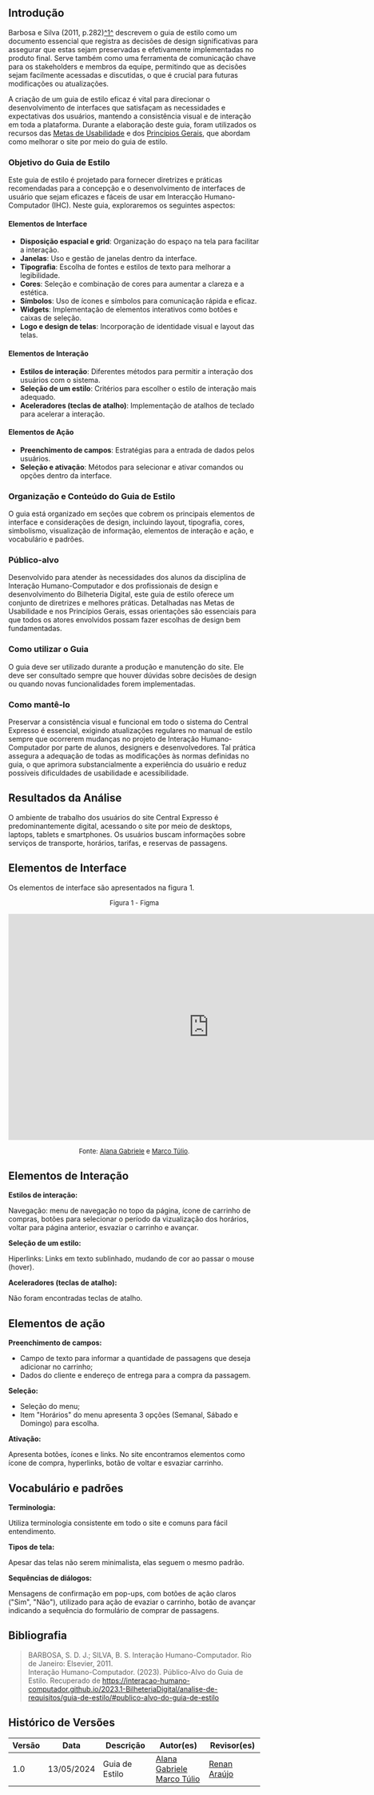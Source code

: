 ## Introdução

Barbosa e Silva (2011, p.282)<a id="anchor_1" href="#REF1">^1^</a> descrevem o guia de estilo como um documento essencial que registra as decisões de design significativas para assegurar que estas sejam preservadas e efetivamente implementadas no produto final. Serve também como uma ferramenta de comunicação chave para os stakeholders e membros da equipe, permitindo que as decisões sejam facilmente acessadas e discutidas, o que é crucial para futuras modificações ou atualizações.

A criação de um guia de estilo eficaz é vital para direcionar o desenvolvimento de interfaces que satisfaçam as necessidades e expectativas dos usuários, mantendo a consistência visual e de interação em toda a plataforma. Durante a elaboração deste guia, foram utilizados os recursos das [Metas de Usabilidade]() e dos [Princípios Gerais](), que abordam como melhorar o site por meio do guia de estilo.

### Objetivo do Guia de Estilo

Este guia de estilo é projetado para fornecer diretrizes e práticas recomendadas para a concepção e o desenvolvimento de interfaces de usuário que sejam eficazes e fáceis de usar em Interacção Humano-Computador (IHC). Neste guia, exploraremos os seguintes aspectos:

#### Elementos de Interface
- **Disposição espacial e grid**: Organização do espaço na tela para facilitar a interação.
- **Janelas**: Uso e gestão de janelas dentro da interface.
- **Tipografia**: Escolha de fontes e estilos de texto para melhorar a legibilidade.
- **Cores**: Seleção e combinação de cores para aumentar a clareza e a estética.
- **Símbolos**: Uso de ícones e símbolos para comunicação rápida e eficaz.
- **Widgets**: Implementação de elementos interativos como botões e caixas de seleção.
- **Logo e design de telas**: Incorporação de identidade visual e layout das telas.

#### Elementos de Interação
- **Estilos de interação**: Diferentes métodos para permitir a interação dos usuários com o sistema.
- **Seleção de um estilo**: Critérios para escolher o estilo de interação mais adequado.
- **Aceleradores (teclas de atalho)**: Implementação de atalhos de teclado para acelerar a interação.

#### Elementos de Ação
- **Preenchimento de campos**: Estratégias para a entrada de dados pelos usuários.
- **Seleção e ativação**: Métodos para selecionar e ativar comandos ou opções dentro da interface.

### Organização e Conteúdo do Guia de Estilo

O guia está organizado em seções que cobrem os principais elementos de interface e considerações de design, incluindo layout, tipografia, cores, simbolismo, visualização de informação, elementos de interação e ação, e vocabulário e padrões.

### Público-alvo

Desenvolvido para atender às necessidades dos alunos da disciplina de Interação Humano-Computador e dos profissionais de design e desenvolvimento do Bilheteria Digital, este guia de estilo oferece um conjunto de diretrizes e melhores práticas. Detalhadas nas Metas de Usabilidade e nos Princípios Gerais, essas orientações são essenciais para que todos os atores envolvidos possam fazer escolhas de design bem fundamentadas.

### Como utilizar o Guia

O guia deve ser utilizado durante a produção e manutenção do site. Ele deve ser consultado sempre que houver dúvidas sobre decisões de design ou quando novas funcionalidades forem implementadas.

### Como mantê-lo

Preservar a consistência visual e funcional em todo o sistema do Central Expresso é essencial, exigindo atualizações regulares no manual de estilo sempre que ocorrerem mudanças no projeto de Interação Humano-Computador por parte de alunos, designers e desenvolvedores. Tal prática assegura a adequação de todas as modificações às normas definidas no guia, o que aprimora substancialmente a experiência do usuário e reduz possíveis dificuldades de usabilidade e acessibilidade.

## Resultados da Análise

O ambiente de trabalho dos usuários do site Central Expresso é predominantemente digital, acessando o site por meio de desktops, laptops, tablets e smartphones. Os usuários buscam informações sobre serviços de transporte, horários, tarifas, e reservas de passagens.

## Elementos de Interface

Os elementos de interface são apresentados na figura 1.
<font size="2"><p style="text-align: center"> Figura 1 - Figma </p></font>

<iframe style="border: 1px solid rgba(0, 0, 0, 0.1);" width="800" height="450" src="https://www.figma.com/embed?embed_host=share&url=https%3A%2F%2Fwww.figma.com%2Fdesign%2F5GleYtH5j0tZ9VGLaT7jtU%2FCentral-Expresso%3Fnode-id%3D0%253A1%26t%3DeATVP7qRllh0mWQg-1" allowfullscreen></iframe>

<font size="2"><p style="text-align: center"> Fonte: [Alana Gabriele](https://github.com/alanagabriele) e [Marco Túlio](https://github.com/MarcoTulioSoares).</p></font>

## Elementos de Interação

**Estilos de interação:**

Navegação: menu de navegação no topo da página, ícone de carrinho de compras, botões para selecionar o período da vizualização dos horários, voltar para página anterior, esvaziar o carrinho e avançar.

**Seleção de um estilo:**

Hiperlinks: Links em texto sublinhado, mudando de cor ao passar o mouse (hover).

**Aceleradores (teclas de atalho):**

Não foram encontradas teclas de atalho.

## Elementos de ação

**Preenchimento de campos:**

- Campo de texto para informar a quantidade de passagens que deseja adicionar no carrinho;
- Dados do cliente e endereço de entrega para a compra da passagem.

**Seleção:**

- Seleção do menu;
- Item "Horários" do menu apresenta 3 opções (Semanal, Sábado e Domingo) para escolha.

**Ativação:**

Apresenta botões, ícones e links. No site encontramos elementos como ícone de compra, hyperlinks, botão de voltar e esvaziar carrinho.

## Vocabulário e padrões

**Terminologia:**

Utiliza terminologia consistente em todo o site e comuns para fácil entendimento.

**Tipos de tela:**

Apesar das telas não serem minimalista, elas seguem o mesmo padrão.

**Sequências de diálogos:**

Mensagens de confirmação em pop-ups, com botões de ação claros ("Sim", "Não"), utilizado para ação de evaziar o carrinho, botão de avançar indicando a sequência do formulário de comprar de passagens.

## Bibliografia

> BARBOSA, S. D. J.; SILVA, B. S. Interação Humano-Computador. Rio de Janeiro: Elsevier, 2011. <br>
>Interação Humano-Computador. (2023). Público-Alvo do Guia de Estilo. Recuperado de https://interacao-humano-computador.github.io/2023.1-BilheteriaDigital/analise-de-requisitos/guia-de-estilo/#publico-alvo-do-guia-de-estilo
## Histórico de Versões

| Versão |    Data    | Descrição      | Autor(es)                                                                                                   | Revisor(es)                                  |
| ------ | :--------: | -------------- | ----------------------------------------------------------------------------------------------------------- | -------------------------------------------- |
| 1.0    | 13/05/2024 | Guia de Estilo | [Alana Gabriele](https://github.com/alanagabriele/) <br> [Marco Túlio](https://github.com/MarcoTulioSoares) | [Renan Araújo](https://github.com/renantfm4) |
